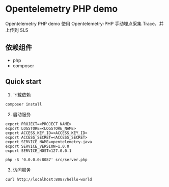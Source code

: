 # Opentelemetry PHP demo

Opentelemetry PHP demo 使用 Opentelemetry-PHP 手动埋点采集 Trace，并上传到 SLS

## 依赖组件

- php
- composer

## Quick start

1. 下载依赖

```shell
composer install
```

2. 启动服务

```shell
export PROJECT=<PROJECT_NAME>
export LOGSTORE=<LOGSTORE_NAME>
export ACCESS_KEY_ID=<ACCESS_KEY_ID>
export ACCESS_SECRET=<ACCESS_SECRET>
export SERVICE_NAME=opentelemetry-java
export SERVICE_VERSION=1.0.0
export SERVICE_HOST=127.0.0.1

php -S '0.0.0.0:8087' src/server.php
```

3. 访问服务

```shell
curl http://localhost:8087/hello-world
```
